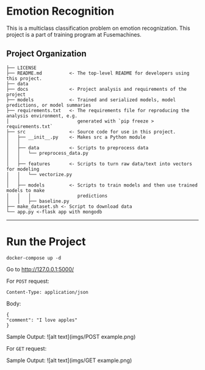 Emotion Recognition 
==============================

This is a multiclass classification problem on emotion recognization. This project is a part of training program at Fusemachines. 

Project Organization
------------

    ├── LICENSE
    ├── README.md          <- The top-level README for developers using this project.
    ├── data
    ├── docs               <- Project analysis and requirements of the project
    ├── models             <- Trained and serialized models, model predictions, or model summaries
    ├── requirements.txt   <- The requirements file for reproducing the analysis environment, e.g.
    │                         generated with `pip freeze > requirements.txt`
    ├── src                <- Source code for use in this project.
    │   ├── __init__.py    <- Makes src a Python module
    │   │
    │   ├── data           <- Scripts to preprocess data
    │   │   └── preprocess_data.py
    │   │
    │   ├── features       <- Scripts to turn raw data/text into vectors for modeling
    │   │   └── vectorize.py
    │   │
    │   ├── models         <- Scripts to train models and then use trained models to make
    │   │   │                 predictions
    │   │   ├── baseline.py
    ├── make_dataset.sh <- Script to download data
    └── app.py <-flask app with mongodb 


--------

Run the Project
==============
```
docker-compose up -d
```

Go to http://127.0.0.1:5000/

For `POST` request:

`Content-Type: application/json`

Body:
```
{
"comment": "I love apples"
}
```

Sample Output:
![alt text](imgs/POST example.png)

For `GET` request:

Sample Output:
![alt text](imgs/GET example.png)
